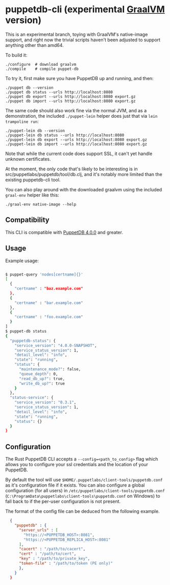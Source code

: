 # puppetdb-cli (experimental [GraalVM](https://www.graalvm.org/) version)

This is an experimental branch, toying with GraalVM's native-image
support, and right now the trivial scripts haven't been adjusted to
support anything other than amd64.

To build it:

    ./configure  # download graalvm
    ./compile    # compile puppet-db

To try it, first make sure you have PuppetDB up and running, and then:

    ./puppet db --version
    ./puppet db status --urls http://localhost:8080
    ./puppet db export --urls http://localhost:8080 export.gz
    ./puppet db import --urls http://localhost:8080 export.gz

The same code should also work fine via the normal JVM, and as a
demonstration, the included `./puppet-lein` helper does just that via
`lein trampoline run`:

    ./puppet-lein db --version
    ./puppet-lein db status --urls http://localhost:8080
    ./puppet-lein db export --urls http://localhost:8080 export.gz
    ./puppet-lein db import --urls http://localhost:8080 export.gz

Note that while the current code does support SSL, it can't yet handle
unknown certificates.

At the moment, the only code that's likely to be interesting is in
src/puppetlabs/puppetdb/tool/db.clj, and it's notably more limited
than the existing puppetdb-cli tool.

You can also play around with the downloaded graalvm using the
included `graal-env` helper like this:

    ./graal-env native-image --help

## Compatibility

This CLI is compatible with
[PuppetDB 4.0.0](https://docs.puppetlabs.com/puppetdb/4.0/release_notes.html#section)
and greater.

## Usage

Example usage:

```bash

$ puppet-query 'nodes[certname]{}'
[
  {
    "certname" : "baz.example.com"
  },
  {
    "certname" : "bar.example.com"
  },
  {
    "certname" : "foo.example.com"
  }
]
$ puppet-db status
{
  "puppetdb-status": {
    "service_version": "4.0.0-SNAPSHOT",
    "service_status_version": 1,
    "detail_level": "info",
    "state": "running",
    "status": {
      "maintenance_mode?": false,
      "queue_depth": 0,
      "read_db_up?": true,
      "write_db_up?": true
    }
  },
  "status-service": {
    "service_version": "0.3.1",
    "service_status_version": 1,
    "detail_level": "info",
    "state": "running",
    "status": {}
  }
}

```

## Configuration

The Rust PuppetDB CLI accepts a `--config=<path_to_config>` flag which allows
you to configure your ssl credentials and the location of your PuppetDB.

By default the tool will use `$HOME/.puppetlabs/client-tools/puppetdb.conf` as
it's configuration file if it exists. You can also configure a global
configuration (for all users) in `/etc/puppetlabs/client-tools/puppetdb.conf`
(`C:\ProgramData\puppetlabs\client-tools\puppetdb.conf` on Windows) to fall back
to if the per-user configuration is not present.

The format of the config file can be deduced from the following example.

```json
  {
    "puppetdb" : {
      "server_urls" : [
        "https://<PUPPETDB_HOST>:8081",
        "https://<PUPPETDB_REPLICA_HOST>:8081"
      ],
      "cacert" : "/path/to/cacert",
      "cert" : "/path/to/cert",
      "key" : "/path/to/private_key",
      "token-file" : "/path/to/token (PE only)"
      },
    }
  }
```
